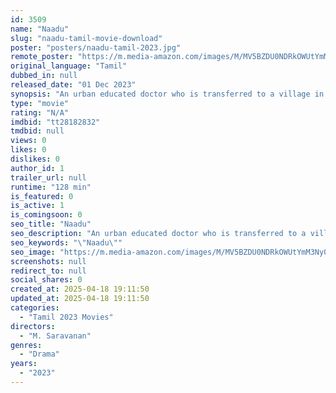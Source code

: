 ```yaml
---
id: 3509
name: "Naadu"
slug: "naadu-tamil-movie-download"
poster: "posters/naadu-tamil-2023.jpg"
remote_poster: "https://m.media-amazon.com/images/M/MV5BZDU0NDRkOWUtYmM3Ny00Y2FmLTgyZjAtNzEyZmU3OWUzN2QyXkEyXkFqcGdeQXVyMTY2ODM5NzIx._V1_SX300.jpg"
original_language: "Tamil"
dubbed_in: null
released_date: "01 Dec 2023"
synopsis: "An urban educated doctor who is transferred to a village in the hopes of mitigating the frequent illness and illness and disease spread in the rural area and her efforts to get adjusted to the ways of villagers."
type: "movie"
rating: "N/A"
imdbid: "tt28182832"
tmdbid: null
views: 0
likes: 0
dislikes: 0
author_id: 1
trailer_url: null
runtime: "128 min"
is_featured: 0
is_active: 1
is_comingsoon: 0
seo_title: "Naadu"
seo_description: "An urban educated doctor who is transferred to a village in the hopes of mitigating the frequent illness and illness and disease spread in the rural area and her efforts to get adjusted to the ways of villagers."
seo_keywords: "\"Naadu\""
seo_image: "https://m.media-amazon.com/images/M/MV5BZDU0NDRkOWUtYmM3Ny00Y2FmLTgyZjAtNzEyZmU3OWUzN2QyXkEyXkFqcGdeQXVyMTY2ODM5NzIx._V1_SX300.jpg"
screenshots: null
redirect_to: null
social_shares: 0
created_at: 2025-04-18 19:11:50
updated_at: 2025-04-18 19:11:50
categories:
  - "Tamil 2023 Movies"
directors:
  - "M. Saravanan"
genres:
  - "Drama"
years:
  - "2023"
---
```

